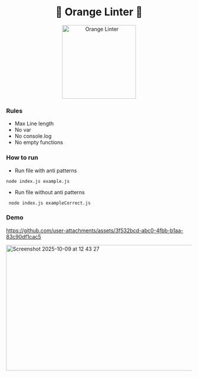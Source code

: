 <h1 align="center">🍊 Orange Linter 🍊</h1>

<p align="center">
  <img src="https://github.com/user-attachments/assets/ca7baad2-084c-4bc7-aaa4-370b474070c3" alt="Orange Linter" width="200"/>
</p>


### Rules
- Max Line length
- No var
- No console.log
- No empty functions

### How to run
- Run file with anti patterns
```
node index.js example.js 
```
- Run file without anti patterns
```
 node index.js exampleCorrect.js 
```

### Demo


https://github.com/user-attachments/assets/3f532bcd-abc0-4fbb-b1aa-83c90df1cac5

<img width="717" height="342" alt="Screenshot 2025-10-09 at 12 43 27" src="https://github.com/user-attachments/assets/b56847c6-abd5-4ea7-a820-01c1dee847f0" />
